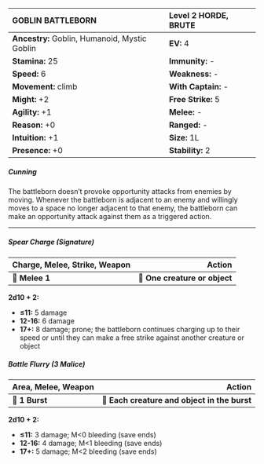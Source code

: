 | **GOBLIN BATTLEBORN**                    | Level 2 HORDE, BRUTE                     |
|:-----------------------------------------|:-----------------------------------------|
| **Ancestry:** Goblin, Humanoid, Mystic Goblin | **EV:** 4                                |
| **Stamina:** 25                          | **Immunity:** -                          |
| **Speed:** 6                             | **Weakness:** -                          |
| **Movement:** climb                      | **With Captain:** -                      |
| **Might:** +2                            | **Free Strike:** 5                       |
| **Agility:** +1                          | **Melee:** -                             |
| **Reason:** +0                           | **Ranged:** -                            |
| **Intuition:** +1                        | **Size:** 1L                             |
| **Presence:** +0                         | **Stability:** 2                         |

##### Cunning

The battleborn doesn’t provoke opportunity attacks from enemies by moving. Whenever the battleborn is adjacent to an enemy and willingly moves to a space no longer adjacent to that enemy, the battleborn can make an opportunity attack against them as a triggered action.

---

##### **Spear Charge (Signature)**

| **Charge, Melee, Strike, Weapon** |                    **Action** |
| --------------------------------- | -----------------------------:|
| **📏 Melee 1**                    | **🎯 One creature or object** |

**2d10 + 2:**

- **≤11:** 5 damage
- **12-16:** 6 damage
- **17+:** 8 damage; prone; the battleborn continues charging up to their speed or until they can make a free strike against another creature or object

##### **Battle Flurry (3 Malice)**

| **Area, Melee, Weapon** |                                   **Action** |
| ----------------------- | --------------------------------------------:|
| **📏 1 Burst**          | **🎯 Each creature and object in the burst** |

**2d10 + 2:**

- **≤11:** 3 damage; M<0 bleeding (save ends)
- **12-16:** 4 damage; M<1 bleeding (save ends)
- **17+:** 5 damage; M<2 bleeding (save ends)
